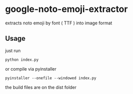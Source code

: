 # google-noto-emoji-extractor
extracts noto emoji by font ( TTF ) into image format

## Usage
just run 
```
python index.py
```

or compile via pyinstaller

````
pyinstaller --onefile --windowed index.py 
````

the build files are on the dist folder
